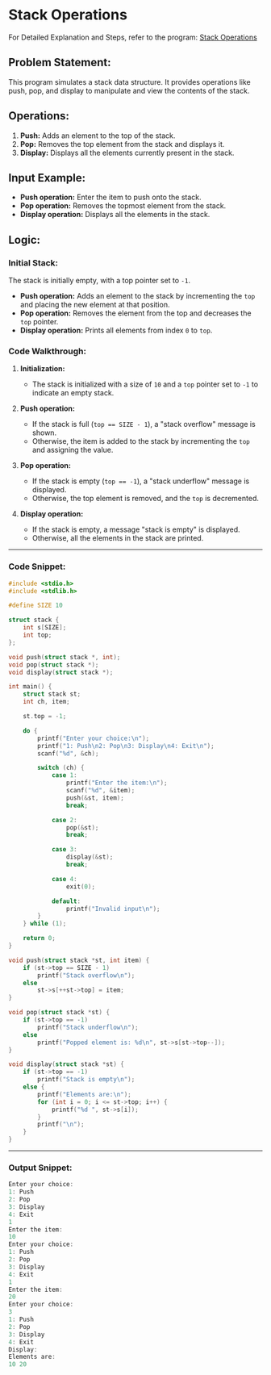 # Stack Operations

For Detailed Explanation and Steps, refer to the program: [Stack Operations](./stackOps.c)

## Problem Statement:
This program simulates a stack data structure. It provides operations like push, pop, and display to manipulate and view the contents of the stack.

## Operations:
1. **Push:** Adds an element to the top of the stack.
2. **Pop:** Removes the top element from the stack and displays it.
3. **Display:** Displays all the elements currently present in the stack.

## Input Example:
- **Push operation:** Enter the item to push onto the stack.
- **Pop operation:** Removes the topmost element from the stack.
- **Display operation:** Displays all the elements in the stack.

## Logic:

### Initial Stack:
The stack is initially empty, with a top pointer set to `-1`.

- **Push operation:** Adds an element to the stack by incrementing the `top` and placing the new element at that position.
- **Pop operation:** Removes the element from the top and decreases the `top` pointer.
- **Display operation:** Prints all elements from index `0` to `top`.

### Code Walkthrough:

1. **Initialization:**
   - The stack is initialized with a size of `10` and a `top` pointer set to `-1` to indicate an empty stack.
   
2. **Push operation:**
   - If the stack is full (`top == SIZE - 1`), a "stack overflow" message is shown.
   - Otherwise, the item is added to the stack by incrementing the `top` and assigning the value.

3. **Pop operation:**
   - If the stack is empty (`top == -1`), a "stack underflow" message is displayed.
   - Otherwise, the top element is removed, and the `top` is decremented.

4. **Display operation:**
   - If the stack is empty, a message "stack is empty" is displayed.
   - Otherwise, all the elements in the stack are printed.

---

### Code Snippet:

```c
#include <stdio.h>
#include <stdlib.h>

#define SIZE 10

struct stack {
    int s[SIZE];
    int top;
};

void push(struct stack *, int);
void pop(struct stack *);
void display(struct stack *);

int main() {
    struct stack st;
    int ch, item;

    st.top = -1;

    do {
        printf("Enter your choice:\n");
        printf("1: Push\n2: Pop\n3: Display\n4: Exit\n");
        scanf("%d", &ch);

        switch (ch) {
            case 1:
                printf("Enter the item:\n");
                scanf("%d", &item);
                push(&st, item);
                break;

            case 2:
                pop(&st);
                break;

            case 3:
                display(&st);
                break;

            case 4:
                exit(0);

            default:
                printf("Invalid input\n");
        }
    } while (1);

    return 0;
}

void push(struct stack *st, int item) {
    if (st->top == SIZE - 1)
        printf("Stack overflow\n");
    else
        st->s[++st->top] = item;
}

void pop(struct stack *st) {
    if (st->top == -1)
        printf("Stack underflow\n");
    else
        printf("Popped element is: %d\n", st->s[st->top--]);
}

void display(struct stack *st) {
    if (st->top == -1)
        printf("Stack is empty\n");
    else {
        printf("Elements are:\n");
        for (int i = 0; i <= st->top; i++) {
            printf("%d ", st->s[i]);
        }
        printf("\n");
    }
}
```

---

### Output Snippet:

```c
Enter your choice:
1: Push
2: Pop
3: Display
4: Exit
1
Enter the item:
10
Enter your choice:
1: Push
2: Pop
3: Display
4: Exit
1
Enter the item:
20
Enter your choice:
3
1: Push
2: Pop
3: Display
4: Exit
Display:
Elements are:
10 20
